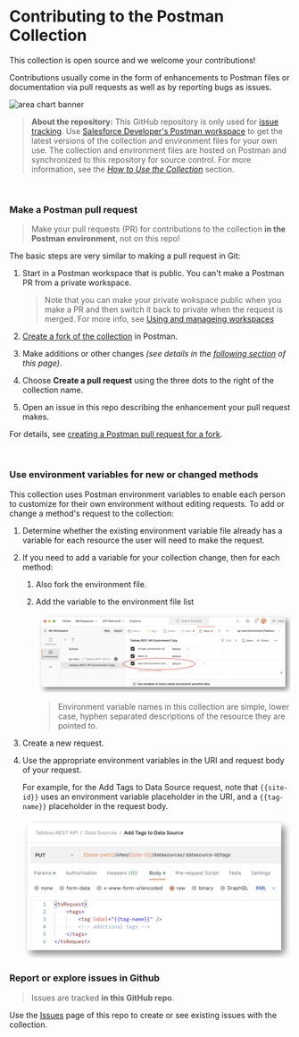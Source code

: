# Contributing to the Postman Collection

This collection is open source and we welcome your contributions! 

Contributions usually come in the form of enhancements to Postman files or documentation via pull requests as well as by reporting bugs as issues. 

![area chart banner](./assets/images/area-chart-banner.png)

> **About the repository:** This GitHub repository is only used for [issue tracking](https://github.com/tableau/tableau-postman/issues). Use [Salesforce Developer's Postman workspace](https://www.postman.com/salesforce-developers/workspace/salesforce-developers/collection/12721794-67cb9baa-e0da-4986-957e-88d8734647e2) to get the latest versions of the collection and environment files for your own use.
> The collection and environment files are hosted on Postman and synchronized to this repository for source control.
>For more information, see the _[How to Use the Collection](README.md#how-to-use-the-collection)_ section.

</br>


### Make a **Postman** pull request

> Make your pull requests (PR) for contributions to the collection **in the Postman environment**, not on this repo!

The basic steps are very similar to making a pull request in Git:

1. Start in a Postman workspace that is public. You can't make a Postman PR from a private workspace. 
   
   > Note that you can make your private wokspace public when you make a PR and then switch it back to private when the request is merged. For more info, see [Using and manageing workspaces](https://learning.postman.com/docs/collaborating-in-postman/using-workspaces/managing-workspaces)

2. [Create a fork of the collection](https://www.postman.com/salesforce-developers/workspace/salesforce-developers/collection/12721794-7d783742-165f-4d10-8c4c-5719fb60fba2/fork?origin=sidebar) in Postman. 

3. Make additions or other changes _(see details in the [following section](#use-environment-variables-for-new-or-changed-methods) of this page)_.

4. Choose **Create a pull request** using the three dots to the right of the collection name.

5. Open an issue in this repo describing the enhancement your pull request makes.


For details, see [creating a Postman pull request for a fork](https://learning.postman.com/docs/collaborating-in-postman/using-version-control/version-control-overview/).

</br>

### Use environment variables for new or changed methods

This collection uses Postman environment variables to enable each person to customize for their own environment without editing requests. To add or change a method's request to the collection: 

1. Determine whether the existing environment variable file already has a variable for each resource the user will need to make the request.
2. If you need to add a variable for your collection change, then for each method: 

   1. Also fork the environment file.
   2. Add the variable to the environment file list 

      ![Add the variable to the environment file list](assets/images/add_environment_variable.png)
      
      > Environment variable names in this collection are simple, lower case, hyphen separated descriptions of the resource they are pointed to.

3. Create a new request.
4. Use the appropriate environment variables in the URI and request body of your request. 

   For example, for the Add Tags to Data Source request, 
      note that `{{site-id}}` uses an environment variable placeholder in the URI, and a `{{tag-name}}` placeholder in the request body.
      
      ![Add tags to data source example](assets/images/add-tags-to-data-source.png)
 

### Report or explore issues **in Github** 

> Issues are tracked **in this GitHub repo**.

Use the [Issues](https://github.com/tableau/tableau-postman/issues) page of this repo to create or see existing issues with the collection.  
